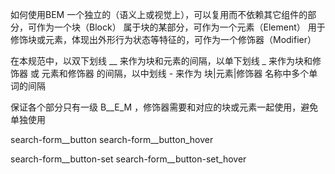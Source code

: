 如何使用BEM
一个独立的（语义上或视觉上），可以复用而不依赖其它组件的部分，可作为一个块（Block）
属于块的某部分，可作为一个元素（Element）
用于修饰块或元素，体现出外形行为状态等特征的，可作为一个修饰器（Modifier）
 

在本规范中，以双下划线 __ 来作为块和元素的间隔，以单下划线 _ 来作为块和修饰器 或 元素和修饰器 的间隔，以中划线 - 来作为 块|元素|修饰器 名称中多个单词的间隔

保证各个部分只有一级 B__E_M  ，修饰器需要和对应的块或元素一起使用，避免单独使用


search-form__button search-form__button_hover

search-form__button-set search-form__button-set_hover